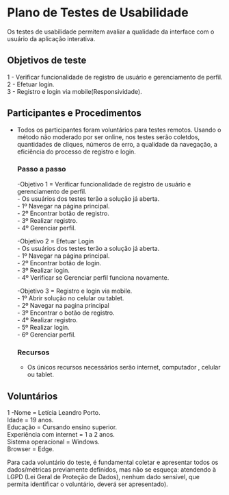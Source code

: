# Plano de Testes de Usabilidade

Os testes de usabilidade permitem avaliar a qualidade da interface com o usuário da aplicação interativa.

## Objetivos de teste

1 - Verificar funcionalidade de registro de usuário e gerenciamento de perfil.<br/>
2 - Efetuar login.<br/>
3 - Registro e login via mobile(Responsividade).

## Participantes e Procedimentos

- Todos os participantes foram voluntários para testes remotos. Usando o método não moderado por ser online, nos testes serão coletdos, quantidades de cliques, números de erro, a qualidade da navegação, a eficiência do processo de registro e login.
   ### Passo a passo
  -Objetivo 1 = Verificar funcionalidade de registro de usuário e gerenciamento de perfil.<br/>
      - Os usuários dos testes terão a solução já aberta.<br/>
      - 1º Navegar na página principal.<br/>
      - 2º Encontrar botão de registro.<br/>
      - 3º Realizar registro.<br/>
      - 4º Gerenciar perfil.

  -Objetivo 2 = Efetuar Login<br/>
      - Os usuários dos testes terão a solução já aberta.<br/>
      - 1º Navegar na página principal.<br/>
      - 2º Encontrar botão de login.<br/>
      - 3º Realizar login.<br/>
      - 4º Verificar se Gerenciar perfil funciona novamente.


  -Objetivo 3 = Registro e login via mobile.<br/>
      - 1º Abrir solução no celular ou tablet.<br/>
      - 2º Navegar na pagina principal<br/>
      - 3º Encontrar o botão de registro.<br/>
      - 4º Realizar registro.<br/>
      - 5º Realizar login.<br/>
      - 6º Gerenciar perfil.

  ### Recursos

  - Os únicos recursos necessários serão internet, computador , celular ou tablet.
## Voluntários

1 -Nome = Letícia Leandro Porto.<br/>
Idade = 19 anos.<br/>
Educação = Cursando ensino superior.<br/>
Experiência com internet = 1 a 2 anos.<br/>
Sistema operacional = Windows.<br/>
Browser = Edge.




Para cada voluntário do teste, é fundamental coletar e apresentar todos os dados/métricas previamente definidos, mas não se esqueça: atendendo à LGPD (Lei Geral de Proteção de Dados), nenhum dado sensível, que permita identificar o voluntário, deverá ser apresentado).
